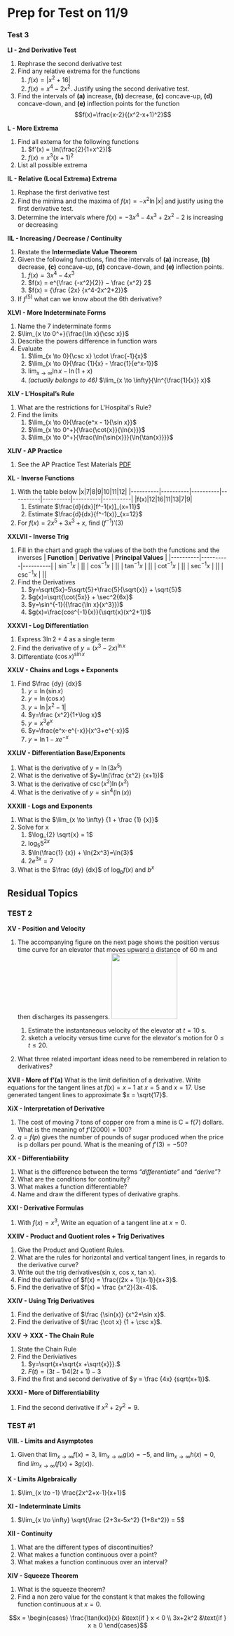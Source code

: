 # Prep for Test on 11/9

### Test 3
**LI - 2nd Derivative Test**
1. Rephrase the second derivative test
2. Find any relative extrema for the functions 
   1. $f(x) = |x^2 + 16|$
   2. $f(x) =x^4 -2x^2$. Justify using the second derivative test.
3. Find the intervals of **(a)** increase, **(b)** decrease, **(c)** concave-up, **(d)** concave-down, and **(e)** inflection points for the function
   $$f(x)=\frac{x-2}{(x^2-x+1)^2}$$


**L - More Extrema**
1. Find all extema for the following functions
   1. $f'(x) = \ln(\frac{2}{1+x^2})$ 
   2. $f(x) = x^3(x+1)^2$
2. List all possible extrema

**IL - Relative (Local Extrema) Extrema**
1.  Rephase the first derivative test 
2. Find the minima and the maxima of $f(x) = -x^2\ln|x|$ and justify using the first derivative test.
3. Determine the intervals where $f(x) = -3x^4-4x^3+2x^2-2$ is increasing or decreasing

**IIL - Increasing / Decrease / Continuity**
1. Restate the **Intermediate Value Theorem**
2. Given the following functions, find the intervals of **(a)** increase, **(b)** decrease, **(c)** concave-up, **(d)** concave-down, and **(e)** inflection points. 
   1. $f(x) = 3x^4 -4x^3$
   2. $f(x) = e^{\frac {-x^2}{2}} − \frac {x^2} 2$
   3. $f(x) = {\frac {2x} {x^4-2x^2+2}}$
3. If $f^(5)$ what can we know about the 6th derivative?



**XLVI - More Indeterminate Forms**
1. Name the 7 indeterminate forms
2. $\lim_{x \to 0^+}{\frac{\ln x}{\csc x}}$
3. Describe the powers difference in function wars
4. Evaluate
   1. $\lim_{x \to 0}{\csc x} \cdot \frac{-1}{x}$
   2. $\lim_{x \to 0}{\frac {1}{x} - \frac{1}{e^x-1}}$
   3. $\lim_{x \to \infty}{\ln{x}-\ln(1+x)}$
   4. *(actually belongs to 46)* $\lim_{x \to \infty}{\ln^{\frac{1}{x}} x}$


**XLV - L’Hospital’s Rule**
1. What are the restrictions for L'Hospital's Rule?
2. Find the limits
   1. $\lim_{x \to 0}{\frac{e^x - 1}{\sin x}}$
   2. $\lim_{x \to 0^+}{\frac{\cot{x}}{\ln{x}}}$
   3. $\lim_{x \to 0^+}{\frac{\ln{\sin{x}}}{\ln{\tan{x}}}}$

**XLIV - AP Practice**
1. See the AP Practice Test Materials [PDF](https://doc-14-9c-prod-00-apps-viewer.googleusercontent.com/viewer2/prod-00/pdf/c9resv5dn82tgtfvdll6irnv020jmb0k/k36bvcq010i5sbfckms464hi7vkkniuf/1699228500000/3/106653468576542089441/APznzabjIm5DdMXpYjiNYzZgMydvBvEeRPkcIcgMTSBU1dxM4ribaksHv1bHFFCJmsO-KgNmktk9pgXgzjcT7XtkjUy-Kc6f0KeWZoEisrn9NmfdHgVSFKy94tnEvXy8-l1AklyKS7JTaXntdGkypWhSmQhdbdf0KTa10Vp6seZrmUkhfFHv1aeyWRPiVJNPxot_988Lib1voc99xg1IfGoBsvIP9i_wtSS7rd7Q3YRq4HQljSsE5s-RdAyy3QTm4T44LVwCrgK_O0OuGCYrG8eGLPPRMU32YWg7BruSvDhXyWoLSx_RxSJ15pUC6eBP59vYydZ9h4IGJFcq1JFx91fhWlFKI7S2Ch4AJD97ANs_BR29RFiYfSAVNGnCPubOtcE-MucZ7XJAMhW1SCEqd16QzA8llXq8WjTtNkKNHOvRT3C2yyHbAXI=?authuser=1&nonce=7vk0a77v2eotm&user=106653468576542089441&hash=m0m7ejib3kpkf30d96lackv61gq1vgh4)

**XL - Inverse Functions**
1. With the table below
   |x|7|8|9|10|11|12|
   |----------|----------|----------|----------|----------|----------|----------|
   |f(x)|12|16|11|13|7|9|
   1. Estimate $\frac{d}{dx}[f^-1(x)]_{x=11}$
   2. Estimate $\frac{d}{dx}{f^-1(x)}_{x=12}$
2. For $f(x)=2x^5+3x^3+x$, find $(f^{-1})'(3)$


**XXLVII - Inverse Trig**
1. Fill in the chart and graph the values of the both the functions and the inverses
   | **Function** | **Derivative** | **Principal Values** | 
   |----------|----------|----------|
   | $\sin^{-1}{x}$ | ||
   | $\cos^{-1}{x}$ | ||
   | $\tan^{-1}{x}$ | ||
   | $\cot^{-1}{x}$ | ||
   | $\sec^{-1}{x}$ | ||
   | $\csc^{-1}{x}$ | ||
2. Find the Derivatives
   1. $y=\sqrt{5x}-5\sqrt{5}+\frac{5}{\sqrt{x}} + \sqrt{5}$
   2. $g(x)=\sqrt{\cot{5x}} + \sec^2{6x}$
   3. $y=\sin^{-1}({\frac{\ln x}{x^3}})$
   4. $g(x)=\frac{cos^{-1}{x}}{\sqrt{x}(x^2+1)}$


**XXXVI - Log Differentiation**
1. Express $3\ln{2} + 4$ as a single term
2. Find the derivative of $y=({x^3-2x})^{\ln{x}}$
3. Differentiate $(\cos{x})^{\sin{x}}$


**XXLV - Chains and Logs + Exponents**
1. Find $\frac {dy} {dx}$
   1. $y=\ln(\sin x)$
   2. $y=\ln(\cos x)$
   3. $y=\ln{|x^2-1|}$
   4. $y=\frac {x^2}{1+\log x}$
   5. $y=x^3 e^x$
   6. $y=\frac{e^x-e^{-x}}{x^3+e^{-x}}$
   7. $y=\ln{1-xe^{-x}}$

**XXLIV - Differentiation Base/Exponents**
1. What is the derivative of $y=\ln(3x^5)$
2. What is the derivative of $y=\ln(\frac {x^2} {x+1})$
3. What is the derivative of $\csc(x^2)\ln(x^2)$
4. What is the derivative of $y=\sin^4(\ln(x))$

**XXXIII - Logs and Exponents**
1. What is the $\lim_{x \to \infty} {1 + \frac {1} {x}}$
2. Solve for x
   1. $\log_{2} \sqrt{x} = 1$
   2. $\log_{5} 5^{2x}$
   3. $\ln(\frac{1} {x}) + \ln{2x^3}=\ln{3}$
   4. $2e^{3x}=7$
3. What is the $\frac {dy} {dx}$ of $\log_{b} {f(x)}$ and $b^x$

## Residual Topics

### TEST 2

**XV - Position and Velocity**
1. The accompanying figure on the next page shows the position versus time curve for an elevator that moves upward a distance of 60 m and then discharges its passengers. 
      <img src="3TestMaterials/Screenshot 2023-11-05 at 1.09.35 PM.png" width = 150 display= block margin-left= auto margin-right= auto width= 50%>

   1. Estimate the instantaneous velocity of the elevator at $t = 10$ s.
   2. sketch a velocity versus time curve for the elevator's motion for $0 ≤ t ≤ 20$.

2. What three related important ideas need to be remembered in relation to derivatives?

**XVII - More of f’(a)**
What is the limit definition of a derivative.
Write equations for the tangent lines at $f(x) = x-1$ at $x = 5$ and $x = 17$.
Use generated tangent lines to approximate $x = \sqrt{17}$.

**XiX - Interpretation of Derivative**
1. The cost of moving 7 tons of copper ore from a mine is C = f(7) dollars. What is the meaning of $f’(2000) = 100$?
2. $q = f(p)$ gives the number of pounds of sugar produced when the price is p dollars per pound. What is the meaning of $f'(3) = -50$?

**XX - Differentiability**
1. What is the difference between the terms _“differentiate”_ and _“derive”_?
2. What are the conditions for continuity?
3. What makes a function differentiable?
4. Name and draw the different types of derivative graphs.

**XXI - Derivative Formulas**
1. With $f(x) = x^3$, Write an equation of a tangent line at $x = 0$.

**XXIIV - Product and Quotient roles + Trig Derivatives**
1. Give the Product and Quotient Rules.
2. What are the rules for horizontal and vertical tangent lines, in regards to the derivative curve?
3. Write out the trig derivatives(sin x, cos x, tan x).
4. Find the derivative of $f(x) = \frac{(2x + 1)(x-1)}{x+3}$.
5. Find the derivative of $f(x) = \frac {x^2}{3x-4}$.

**XXIV - Using Trig Derivatives**
1. Find the derivative of $\frac {\sin(x)} {x^2+\sin x}$.
2. Find the derivative of $\frac {\cot x} {1 + \csc x}$.

**XXV $\to$ XXX - The Chain Rule**
1. State the Chain Rule
2. Find the Deriviatives
   1. $y=\sqrt{x+\sqrt{x +\sqrt{x}}}.$
   2. $F(t) = (3t-1)4(2t+1)-3$
3. Find the first and second derivative of $y = \frac {4x} {sqrt(x+1)}$.

**XXXI - More of Differentiability**
1. Find the second derivative if $x^2+2y^2=9$.

### TEST #1
**VIII. - Limits and Asymptotes**
1. Given that $\lim_{x \to \infty} f(x) = 3$, $\lim_{x \to \infty} g(x) = -5$, and $\lim_{x \to \infty} h(x) = 0$, find $lim_{x \to \infty} (f(x) + 3g(x))$.

**X - Limits Algebraically**
1. $\lim_{x \to -1} \frac{2x^2+x-1}{x+1}$

**XI - Indeterminate Limits**
1. $\lim_{x \to \infty} \sqrt{\frac {2+3x-5x^2} {1+8x^2}} = 5$

**XII - Continuity**
1. What are the different types of discontinuities?
2. What makes a function continuous over a point?
3. What makes a function continuous over an interval?

**XIV - Squeeze Theorem**
1.  What is the squeeze theorem?
2.  Find a non zero value for the constant k that makes the following function continuous at $x=0$.

$$x = \begin{cases}
   \frac{\tan(kx)}{x} &\text{if } x < 0 \\
   3x+2k^2 &\text{if } x ≥ 0
\end{cases}$$
